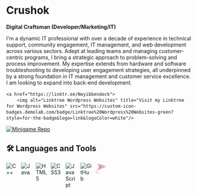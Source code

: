 # Crushok

**Digital Craftsman (Developer/Marketing/IT)**

I'm a dynamic IT professional with over a decade of experience in technical support, community engagement, IT management, and web development across various sectors. Adept at leading teams and managing customer-centric programs, I bring a strategic approach to problem-solving and process improvement. My expertise extends from hardware and software troubleshooting to developing user engagement strategies, all underpinned by a strong foundation in IT management and customer service excellence. I am looking to expand into back-end development.

<p align="left">

    
    <a href="https://linktr.ee/Neyibbendeck">
        <img alt="Linktree Wordpress Websites" title="Visit my Linktree for Wordpress Websites" src="https://custom-icon-badges.demolab.com/badge/Linktree%20Wordpress%20Websites-green?style=for-the-badge&logo=link&logoColor=white"/>
  
<a href="[https://github.com/yourusername/minigame](https://github.com/Crushok/Minigame/tree/main)">
        <img alt="Minigame Repo" title="Visit my Minigame repository" src="https://custom-icon-badges.demolab.com/badge/Minigame%20Repo-blue?style=for-the-badge&logo=github&logoColor=white"/>

  </a>
    
</p>

## 🛠️ Languages and Tools

<img align="left" alt="C++" width="30px" style="padding-right:10px;" src="https://cdn.jsdelivr.net/gh/devicons/devicon/icons/cplusplus/cplusplus-line.svg" />
<img align="left" alt="Java" width="30px" style="padding-right:10px;" src="https://cdn.jsdelivr.net/gh/devicons/devicon/icons/java/java-original.svg" />
<img align="left" alt="HTML5" width="30px" style="padding-right:10px;" src="https://cdn.jsdelivr.net/gh/devicons/devicon/icons/html5/html5-plain.svg" />
<img align="left" alt="CSS3" width="30px" style="padding-right:10px;" src="https://cdn.jsdelivr.net/gh/devicons/devicon/icons/css3/css3-plain.svg" />
<img align="left" alt="JavaScript" width="30px" style="padding-right:10px;" src="https://cdn.jsdelivr.net/gh/devicons/devicon/icons/javascript/javascript-plain.svg" />
<img align="left" alt="GitHub" width="30px" style="padding-right:10px;" src="https://cdn.jsdelivr.net/gh/devicons/devicon/icons/github/github-original.svg" />
<img align="left" alt="GitHub" width="30px" style="padding-right:10px;" src="https://github.com/devicons/devicon/blob/v2.16.0/icons/microsoftsqlserver/microsoftsqlserver-original.svg" />


<br />

